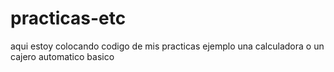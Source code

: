 # practicas-etc
aqui estoy colocando codigo de mis practicas
ejemplo una calculadora o un cajero automatico basico
